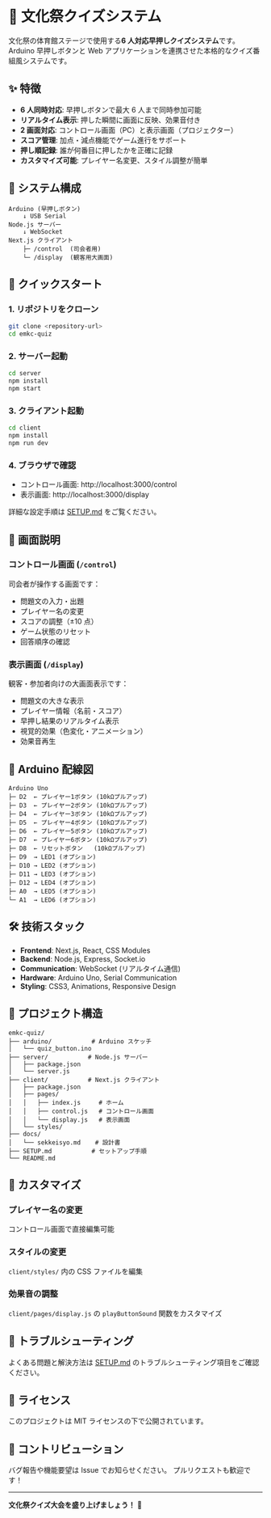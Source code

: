 # 🎤 文化祭クイズシステム

文化祭の体育館ステージで使用する**6 人対応早押しクイズシステム**です。
Arduino 早押しボタンと Web アプリケーションを連携させた本格的なクイズ番組風システムです。

## ✨ 特徴

-   **6 人同時対応**: 早押しボタンで最大 6 人まで同時参加可能
-   **リアルタイム表示**: 押した瞬間に画面に反映、効果音付き
-   **2 画面対応**: コントロール画面（PC）と表示画面（プロジェクター）
-   **スコア管理**: 加点・減点機能でゲーム進行をサポート
-   **押し順記録**: 誰が何番目に押したかを正確に記録
-   **カスタマイズ可能**: プレイヤー名変更、スタイル調整が簡単

## 🎯 システム構成

```
Arduino (早押しボタン)
    ↓ USB Serial
Node.js サーバー
    ↓ WebSocket
Next.js クライアント
    ├─ /control  (司会者用)
    └─ /display  (観客用大画面)
```

## 🚀 クイックスタート

### 1. リポジトリをクローン

```bash
git clone <repository-url>
cd emkc-quiz
```

### 2. サーバー起動

```bash
cd server
npm install
npm start
```

### 3. クライアント起動

```bash
cd client
npm install
npm run dev
```

### 4. ブラウザで確認

-   コントロール画面: http://localhost:3000/control
-   表示画面: http://localhost:3000/display

詳細な設定手順は [SETUP.md](./SETUP.md) をご覧ください。

## 📱 画面説明

### コントロール画面 (`/control`)

司会者が操作する画面です：

-   問題文の入力・出題
-   プレイヤー名の変更
-   スコアの調整（±10 点）
-   ゲーム状態のリセット
-   回答順序の確認

### 表示画面 (`/display`)

観客・参加者向けの大画面表示です：

-   問題文の大きな表示
-   プレイヤー情報（名前・スコア）
-   早押し結果のリアルタイム表示
-   視覚的効果（色変化・アニメーション）
-   効果音再生

## 🔧 Arduino 配線図

```
Arduino Uno
├─ D2  ← プレイヤー1ボタン (10kΩプルアップ)
├─ D3  ← プレイヤー2ボタン (10kΩプルアップ)
├─ D4  ← プレイヤー3ボタン (10kΩプルアップ)
├─ D5  ← プレイヤー4ボタン (10kΩプルアップ)
├─ D6  ← プレイヤー5ボタン (10kΩプルアップ)
├─ D7  ← プレイヤー6ボタン (10kΩプルアップ)
├─ D8  ← リセットボタン   (10kΩプルアップ)
├─ D9  → LED1 (オプション)
├─ D10 → LED2 (オプション)
├─ D11 → LED3 (オプション)
├─ D12 → LED4 (オプション)
├─ A0  → LED5 (オプション)
└─ A1  → LED6 (オプション)
```

## 🛠️ 技術スタック

-   **Frontend**: Next.js, React, CSS Modules
-   **Backend**: Node.js, Express, Socket.io
-   **Communication**: WebSocket (リアルタイム通信)
-   **Hardware**: Arduino Uno, Serial Communication
-   **Styling**: CSS3, Animations, Responsive Design

## 📂 プロジェクト構造

```
emkc-quiz/
├── arduino/           # Arduino スケッチ
│   └── quiz_button.ino
├── server/           # Node.js サーバー
│   ├── package.json
│   └── server.js
├── client/           # Next.js クライアント
│   ├── package.json
│   ├── pages/
│   │   ├── index.js     # ホーム
│   │   ├── control.js   # コントロール画面
│   │   └── display.js   # 表示画面
│   └── styles/
├── docs/
│   └── sekkeisyo.md    # 設計書
├── SETUP.md           # セットアップ手順
└── README.md
```

## 🎨 カスタマイズ

### プレイヤー名の変更

コントロール画面で直接編集可能

### スタイルの変更

`client/styles/` 内の CSS ファイルを編集

### 効果音の調整

`client/pages/display.js` の `playButtonSound` 関数をカスタマイズ

## 🐛 トラブルシューティング

よくある問題と解決方法は [SETUP.md](./SETUP.md) のトラブルシューティング項目をご確認ください。

## 📝 ライセンス

このプロジェクトは MIT ライセンスの下で公開されています。

## 🤝 コントリビューション

バグ報告や機能要望は Issue でお知らせください。
プルリクエストも歓迎です！

---

**文化祭クイズ大会を盛り上げましょう！** 🎉
